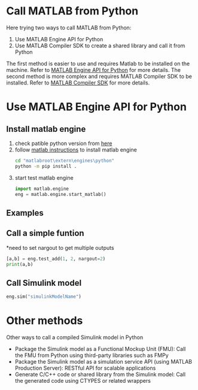 # Call MATLAB from Python
Here trying two ways to call MATLAB from Python:
1. Use MATLAB Engine API for Python
2. Use MATLAB Compiler SDK to create a shared library and call it from Python

The first method is easier to use and requires Matlab to be installed on the machine. Refer to [MATLAB Engine API for Python](https://www.mathworks.com/help/matlab/matlab_external/call-matlab-functions-from-python.html) for more details. The second method is more complex and requires MATLAB Compiler SDK to be installed. Refer to [MATLAB Compiler SDK](https://www.mathworks.com/help/compiler_sdk/gs/create-a-python-application-with-matlab-code.html) for more details.

# Use MATLAB Engine API for Python
## Install matlab engine

1. check patible python version from [here](https://www.mathworks.com/support/requirements/python-compatibility.html)
2. follow [matlab instructions](https://www.mathworks.com/help/matlab/matlab_external/install-the-matlab-engine-for-python.html) to install matlab engine
    ```bash
    cd "matlabroot\extern\engines\python"
    python -m pip install .
    ```
3. start test matlab engine
    ```python
    import matlab.engine
    eng = matlab.engine.start_matlab()
    ```

## Examples
## Call a simple funtion
*need to set nargout to get multiple outputs
```python
[a,b] = eng.test_add(1, 2, nargout=2)
print(a,b)
```
## Call Simulink model
```python
eng.sim("simulinkModelName")
```

# Other methods
Other ways to call a compiled Simulink model in Python
- Package the Simulink model as a Functional Mockup Unit (FMU): Call the FMU from Python using third-party libraries such as FMPy
- Package the Simulink model as a simulation service API 
(using MATLAB Production Server): RESTful API for scalable applications
- Generate C/C++ code or shared library from the Simulink 
model: Call the generated code using CTYPES or related wrappers
